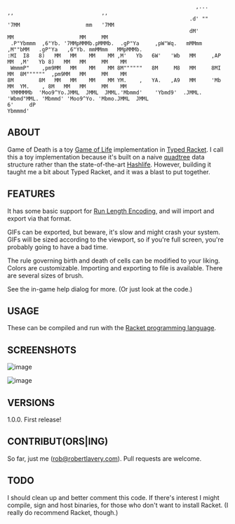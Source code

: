 ```                                                                                                           
                                                            ,...        ,,                            ,,    
                                                          .d' ""      '7MM                     mm   '7MM    
                                                          dM'           MM                     MM     MM    
 .P"Ybmmm  ,6"Yb. '7MMpMMMb.pMMMb.  .gP"Ya     ,pW"Wq.   mMMmm     ,M""bMM   .gP"Ya   ,6"Yb. mmMMmm   MMpMMMb.
:MI  I8   8)   MM   MM    MM    MM ,M'   Yb   6W'   'Wb   MM     ,AP    MM  ,M'   Yb 8)   MM   MM     MM    MM
 WmmmP"    ,pm9MM   MM    MM    MM 8M""""""   8M     M8   MM     8MI    MM  8M""""""  ,pm9MM   MM     MM    MM
8M        8M   MM   MM    MM    MM YM.    ,   YA.   ,A9   MM     'Mb    MM  YM.    , 8M   MM   MM     MM    MM
 YMMMMMb  'Moo9^Yo.JMML  JMML  JMML.'Mbmmd'    'Ybmd9'  .JMML.    'Wbmd"MML. 'Mbmmd' 'Moo9^Yo. 'Mbmo.JMML  JMML
6'     dP
Ybmmmd'
``` 

## ABOUT

Game of Death is a toy [Game of Life](https://en.wikipedia.org/wiki/Conway%27s_Game_of_Life) implementation in [Typed Racket](https://docs.racket-lang.org/ts-guide/). I call this a toy implementation because it's built on a naive [quadtree](https://en.wikipedia.org/wiki/Quadtree) data structure rather than the state-of-the-art [Hashlife](https://en.wikipedia.org/wiki/Hashlife). However, building it taught me a bit about Typed Racket, and it was a blast to put together.

## FEATURES

It has some basic support for [Run Length Encoding](https://www.conwaylife.com/wiki/Run_Length_Encoded), and will import and export via that format.

GIFs can be exported, but beware, it's slow and might crash your system. GIFs will be sized according to the viewport, so if you're full screen, you're probably going to have a bad time.

The rule governing birth and death of cells can be modified to your liking. Colors are customizable. Importing and exporting to file is available. There are several sizes of brush.

See the in-game help dialog for more. (Or just look at the code.)

## USAGE

These can be compiled and run with the [Racket programming language](https://racket-lang.org/).

## SCREENSHOTS

![image](https://user-images.githubusercontent.com/1585385/70302868-c20e4c80-17c3-11ea-8f95-ecee4247a54e.png)

![image](https://user-images.githubusercontent.com/1585385/70303049-39dc7700-17c4-11ea-820a-cfcf230d2be5.png)

## VERSIONS

1.0.0. First release!

## CONTRIBUT(ORS|ING)

So far, just me (rob@robertlavery.com). Pull requests are welcome.

## TODO

I should clean up and better comment this code. If there's interest I might compile, sign and host binaries, for those who don't want to install Racket. (I really do recommend Racket, though.)
